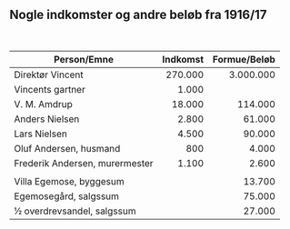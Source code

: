 ## Nogle indkomster og andre beløb fra 1916/17

<br/>
<table >
    <thead><tr>
        <th>Person/Emne</th>
        <th>Indkomst</th>
        <th>Formue/Beløb</th>
    </tr></thead>
    <tbody>
        <tr>
        <td>Direktør Vincent</td>
        <td style="text-align: right;">270.000</td>
        <td style="text-align: right;">3.000.000</td>
        </tr>
        <tr>
        <td>Vincents gartner</td>
        <td style="text-align: right;">1.000</td>
        <td style="text-align: right;"></td>
        </tr>
        <tr>
        <td>V. M. Amdrup</td>
        <td style="text-align: right;">18.000</td>
        <td style="text-align: right;">114.000</td>
        </tr>
        <tr>
        <td>Anders Nielsen</td>
        <td style="text-align: right;">2.800</td>
        <td style="text-align: right;">61.000</td>
        </tr>
        <tr>
        <td>Lars Nielsen</td>
        <td style="text-align: right;">4.500</td>
        <td style="text-align: right;">90.000</td>
        </tr>
        <tr>
        <td>Oluf Andersen, husmand</td>
        <td style="text-align: right;">800</td>
        <td style="text-align: right;">4.000</td>
        </tr>
        <tr>
        <td>Frederik Andersen, murermester</td>
        <td style="text-align: right;">1.100</td>
        <td style="text-align: right;">2.600</td>
        </tr>
        <tr>
        <td></td>
        <td></td>
        <td></td>
        </tr>
        <tr>
        <td>Villa Egemose, byggesum</td>
        <td style="text-align: right;"></td>
        <td style="text-align: right;">13.700</td>
        </tr>
        <tr>
        <td>Egemosegård, salgssum</td>
        <td style="text-align: right;"></td>
        <td style="text-align: right;">75.000</td>
        </tr>
        <tr>
        <td>½ overdrevsandel, salgssum</td>
        <td style="text-align: right;"></td>
        <td style="text-align: right;">27.000</td>
        </tr>
    </tbody>

</table>



